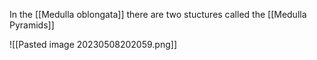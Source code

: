 In the [[Medulla oblongata]] there are two stuctures called the [[Medulla Pyramids]]


![[Pasted image 20230508202059.png]]